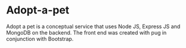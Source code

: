 # Adopt-a-pet

Adopt a pet is a conceptual service that uses Node JS, Express JS and MongoDB on the backend. The front end was created with pug in conjunction with Bootstrap.
